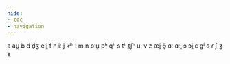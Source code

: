 ```yaml
---
hide:
- toc
- navigation
---
```

a
au̯
b
d
d̠ʒ
eːi̯
f
h
iː
j
kʲʰ
l
m
n
oːu̯
pʰ
qʰ
s
tʰ
t̠ʃʰ
uː
v
z
æi̯
ð̞
ɑː
ɑːi̯
ɔ
ɔi̯
ɛ
ɡʲ
ɢ
ɾ
ʃ
ʒ
χ
